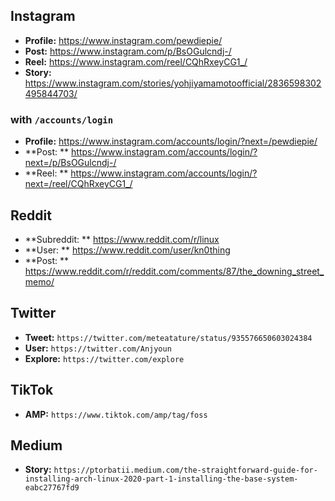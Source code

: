 ## Instagram
- **Profile:** https://www.instagram.com/pewdiepie/
- **Post:** https://www.instagram.com/p/BsOGulcndj-/
- **Reel:** https://www.instagram.com/reel/CQhRxeyCG1_/
- **Story:** https://www.instagram.com/stories/yohjiyamamotoofficial/2836598302495844703/

### with `/accounts/login`
- **Profile:** https://www.instagram.com/accounts/login/?next=/pewdiepie/
- **Post: ** https://www.instagram.com/accounts/login/?next=/p/BsOGulcndj-/
- **Reel: ** https://www.instagram.com/accounts/login/?next=/reel/CQhRxeyCG1_/

## Reddit
- **Subreddit: ** https://www.reddit.com/r/linux
- **User: ** https://www.reddit.com/user/kn0thing
- **Post: ** https://www.reddit.com/r/reddit.com/comments/87/the_downing_street_memo/

## Twitter
- **Tweet:** `https://twitter.com/meteatature/status/935576650603024384`
- **User:** `https://twitter.com/Anjyoun`
- **Explore:** `https://twitter.com/explore`

## TikTok
- **AMP:** `https://www.tiktok.com/amp/tag/foss`

## Medium
- **Story:** `https://ptorbatii.medium.com/the-straightforward-guide-for-installing-arch-linux-2020-part-1-installing-the-base-system-eabc27767fd9`
